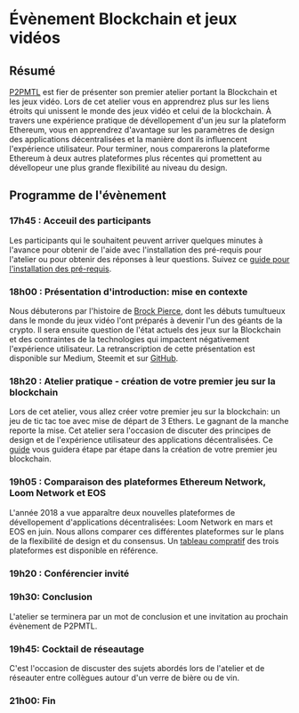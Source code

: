 # Évènement Blockchain et jeux vidéos

## Résumé

[P2PMTL](https://medium.com/) est fier de présenter son premier atelier portant la Blockchain et les jeux vidéo. Lors de cet atelier vous en apprendrez plus sur les liens étroits qui unissent le monde des jeux vidéo et celui de la blockchain. À travers une expérience pratique de dévellopement d'un jeu sur la plateform Ethereum, vous en apprendrez d'avantage sur les paramètres de design des applications décentralisées et la manière dont ils influencent l'expérience utilisateur. Pour terminer, nous comparerons la plateforme Ethereum à deux autres plateformes plus récentes qui promettent au dévellopeur une plus grande flexibilité au niveau du design.

## Programme de l'évènement

### **17h45** : Acceuil des participants 

Les participants qui le souhaitent peuvent arriver quelques minutes à l'avance pour obtenir de l'aide avec l'installation des pré-requis pour l'atelier ou pour obtenir des réponses à leur questions. Suivez ce [guide  pour l'installation des pré-requis](docs/installation.md).

### **18h00** : Présentation d'introduction: mise en contexte

Nous débuterons par l'histoire de [Brock Pierce](https://en.wikipedia.org/wiki/Brock_Pierce), dont les débuts tumultueux dans le monde du jeux vidéo l'ont préparés à devenir l'un des géants de la crypto. Il sera ensuite question de l'état actuels des jeux sur la Blockchain et des contraintes de la technologies qui impactent négativement l'expérience utilisateur. La retranscription de cette présentation est disponible sur Medium, Steemit et sur [GitHub](docs/intro_en.md).

### **18h20** : Atelier pratique - création de votre premier jeu sur la blockchain

Lors de cet atelier, vous allez créer votre premier jeu sur la blockchain: un jeu de tic tac toe avec mise de départ de 3 Ethers. Le gagnant de la manche reporte la mise. Cet atelier sera l'occasion de discuter des principes de design et de l'expérience utilisateur des applications décentralisées. Ce [guide](docs/tutorail.md) vous guidera étape par étape dans la création de votre premier jeu blockchain.

### **19h05** : Comparaison des plateformes Ethereum Network, Loom Network et EOS

L'année 2018 a vue apparaître deux nouvelles plateformes de dévellopement d'applications décentralisées: Loom Network en mars et EOS en juin. Nous allons comparer ces différentes plateformes sur le plans de la flexibilité de design et du consensus. Un [tableau compratif](docs/plateformes.md) des trois plateformes est disponible en référence.

### **19h20** : Conférencier invité

### **19h30**: Conclusion

L'atelier se terminera par un mot de conclusion et une invitation au prochain évènement de P2PMTL. 

### **19h45**: Cocktail de réseautage

C'est l'occasion de discuster des sujets abordés lors de l'atelier et de réseauter entre collègues autour d'un verre de bière ou de vin.

### **21h00**: Fin

